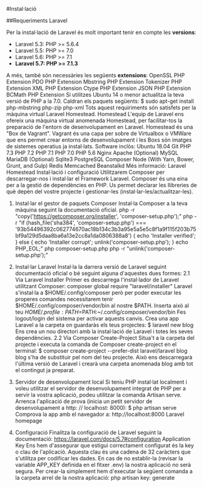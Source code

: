 #Instal·lació 

##Requeriments Laravel

Per la instal·lació de Laravel és molt important tenir en compte les **versions**:
* Laravel 5.3: PHP >= 5.6.4
* Laravel 5.5: PHP >= 7.0
* Laravel 5.6: PHP >= 7.1
* **Laravel 5.7: PHP >= 7.1.3**


A més, també són necessàries les següents **extensions**:
OpenSSL PHP Extension
PDO PHP Extension
Mbstring PHP Extension
Tokenizer PHP Extension
XML PHP Extension
Ctype PHP Extension
JSON PHP Extension
BCMath PHP Extension
Si utilitzes Ubuntu 14 o menor actualitza la teva versió de PHP a la 7.0.
Caldran els paquets següents:
$ sudo apt-get install php-mbstring php-zip php-xml
Tots aquest requiriments són satisfets per la màquina virtual Laravel Homestead.
Homestead
L'equip de Laravel ens ofereix una màquina virtual anomenada Homestead, per facilitar-tos la preparació de l'entorn de desenvolupament en Laravel.
Homestead és una "Box de Vagrant".
Vagrant és una capa per sobre de Virtualbox o VMWare que ens permet crear entorns de desenvolupament i les Boxs són imatges de sistemes operatius ja instal·lats.
Software inclòs:
Ubuntu 18.04
Git
PHP 7.3
PHP 7.2
PHP 7.1
PHP 7.0
PHP 5.6
Nginx
Apache (Optional)
MySQL
MariaDB (Optional)
Sqlite3
PostgreSQL
Composer
Node (With Yarn, Bower, Grunt, and Gulp)
Redis
Memcached
Beanstalkd
Més informació: Laravel Homestead
Instal·lació i configuració
Utilitzarem Composer per descarregar-nos i instal·lar el Framework Laravel.
Composer és una eina per a la gestió de dependències en PHP. Us permet declarar les llibreries de què depèn del vostre projecte i gestionar-les (instal·lar-les/actualitzar-les).


1. Instal·lar el gestor de paquets Composer
Instal·la Composer a la teva màquina seguint la documentació oficial.
  php -r "copy('https://getcomposer.org/installer', 'composer-setup.php');"
  php -r "if (hash_file('sha384', 'composer-setup.php') === '93b54496392c062774670ac18b134c3b3a95e5a5e5c8f1a9f115f203b75bf9a129d5daa8ba6a13e2cc8a1da0806388a8') { echo 'Installer verified'; } else { echo 'Installer corrupt'; unlink('composer-setup.php'); } echo PHP_EOL;"
  php composer-setup.php
  php -r "unlink('composer-setup.php');"
2. Instal·lar Laravel
Instal·la la darrera versió de Laravel seguint documentació oficial o bé seguint alguna d'aquestes dues formes:
2.1 Via Laravel Installer
Primer es descarrega l'instal·lador de Laravel utilitzant Composer:
composer global require "laravel/installer"
Laravel s'instal·la a $HOME/.config/composer però per poder executar les properes comandes necessitarem tenir $HOME/.config/composer/vendor/bin al nostre $PATH.
Inserta això al teu $HOME/.profile:
PATH=$PATH:~/.config/composer/vendor/bin
Fes logout/login del sistema per activar aquests canvis.
Crea una app Laravel a la carpeta on guardaràs els teus projectes:
$ laravel new blog
Ens crea un nou directori amb la instal·lació de Laravel i totes les seves dependències.
2.2 Via Composer Create-Project
Situa't a la carpeta del projecte i executa la comanda de Composer create-project en el terminal:
$ composer create-project --prefer-dist laravel/laravel blog
blog s'ha de substituir pel nom del teu projecte.
Això ens descarregarà l'última versió de Laravel i crearà una carpeta anomenada blog amb tot el contingut ja preparat.
3. Servidor de desenvolupament local
Si teniu PHP instal·lat localment i voleu utilitzar el servidor de desenvolupament integrat de PHP per a servir la vostra aplicació, podeu utilitzar la comanda Artisan serve.
Arrenca l'aplicació de prova (inicia un petit servidor de desenvolupament a http: // localhost: 8000):
$ php artisan serve
Comprova la app amb el navegador a:
http://localhost:8000
Laravel homepage

4. Configuració
Finalitza la configuració de Laravel seguint la documentació:
https://laravel.com/docs/5.7#configuration
Application Key
Ens hem d'assegurar que estigui correctament configurat és la key o clau de l'aplicació. Aquesta clau és una cadena de 32 caràcters que s'utilitza per codificar les dades. En cas de no establir-la (revisar la variable APP_KEY definida en el fitxer .env) la nostra aplicació no serà segura.
Per crear-la simplement hem d'executar la següent comanda a la carpeta arrel de la nostra aplicació:
php artisan key: generate


